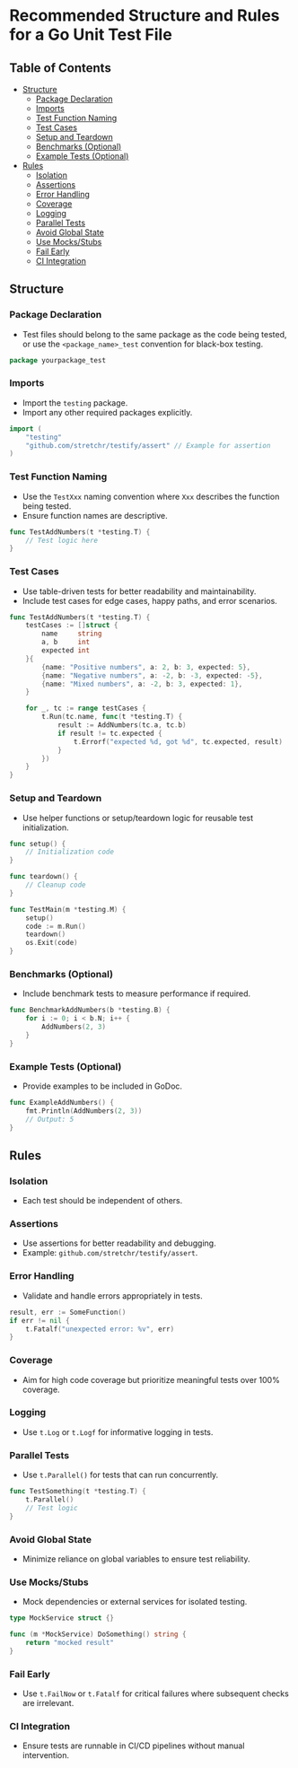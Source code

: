 # Recommended Structure and Rules for a Go Unit Test File

## Table of Contents
- [Structure](#structure)
  - [Package Declaration](#package-declaration)
  - [Imports](#imports)
  - [Test Function Naming](#test-function-naming)
  - [Test Cases](#test-cases)
  - [Setup and Teardown](#setup-and-teardown)
  - [Benchmarks (Optional)](#benchmarks-optional)
  - [Example Tests (Optional)](#example-tests-optional)
- [Rules](#rules)
  - [Isolation](#isolation)
  - [Assertions](#assertions)
  - [Error Handling](#error-handling)
  - [Coverage](#coverage)
  - [Logging](#logging)
  - [Parallel Tests](#parallel-tests)
  - [Avoid Global State](#avoid-global-state)
  - [Use Mocks/Stubs](#use-mocksstubs)
  - [Fail Early](#fail-early)
  - [CI Integration](#ci-integration)

## Structure

### Package Declaration
- Test files should belong to the same package as the code being tested, or use the `<package_name>_test` convention for black-box testing.

```go
package yourpackage_test
```

### Imports
- Import the `testing` package.
- Import any other required packages explicitly.

```go
import (
    "testing"
    "github.com/stretchr/testify/assert" // Example for assertion
)
```

### Test Function Naming
- Use the `TestXxx` naming convention where `Xxx` describes the function being tested.
- Ensure function names are descriptive.

```go
func TestAddNumbers(t *testing.T) {
    // Test logic here
}
```

### Test Cases
- Use table-driven tests for better readability and maintainability.
- Include test cases for edge cases, happy paths, and error scenarios.

```go
func TestAddNumbers(t *testing.T) {
    testCases := []struct {
        name     string
        a, b     int
        expected int
    }{
        {name: "Positive numbers", a: 2, b: 3, expected: 5},
        {name: "Negative numbers", a: -2, b: -3, expected: -5},
        {name: "Mixed numbers", a: -2, b: 3, expected: 1},
    }

    for _, tc := range testCases {
        t.Run(tc.name, func(t *testing.T) {
            result := AddNumbers(tc.a, tc.b)
            if result != tc.expected {
                t.Errorf("expected %d, got %d", tc.expected, result)
            }
        })
    }
}
```

### Setup and Teardown
- Use helper functions or setup/teardown logic for reusable test initialization.

```go
func setup() {
    // Initialization code
}

func teardown() {
    // Cleanup code
}

func TestMain(m *testing.M) {
    setup()
    code := m.Run()
    teardown()
    os.Exit(code)
}
```

### Benchmarks (Optional)
- Include benchmark tests to measure performance if required.

```go
func BenchmarkAddNumbers(b *testing.B) {
    for i := 0; i < b.N; i++ {
        AddNumbers(2, 3)
    }
}
```

### Example Tests (Optional)
- Provide examples to be included in GoDoc.

```go
func ExampleAddNumbers() {
    fmt.Println(AddNumbers(2, 3))
    // Output: 5
}
```

## Rules

### Isolation
- Each test should be independent of others.

### Assertions
- Use assertions for better readability and debugging.
- Example: `github.com/stretchr/testify/assert`.

### Error Handling
- Validate and handle errors appropriately in tests.

```go
result, err := SomeFunction()
if err != nil {
    t.Fatalf("unexpected error: %v", err)
}
```

### Coverage
- Aim for high code coverage but prioritize meaningful tests over 100% coverage.

### Logging
- Use `t.Log` or `t.Logf` for informative logging in tests.

### Parallel Tests
- Use `t.Parallel()` for tests that can run concurrently.

```go
func TestSomething(t *testing.T) {
    t.Parallel()
    // Test logic
}
```

### Avoid Global State
- Minimize reliance on global variables to ensure test reliability.

### Use Mocks/Stubs
- Mock dependencies or external services for isolated testing.

```go
type MockService struct {}

func (m *MockService) DoSomething() string {
    return "mocked result"
}
```

### Fail Early
- Use `t.FailNow` or `t.Fatalf` for critical failures where subsequent checks are irrelevant.

### CI Integration
- Ensure tests are runnable in CI/CD pipelines without manual intervention.

